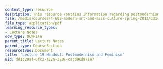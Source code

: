 ```yaml
---
content_type: resource
description: This resource contains information regarding postmodernism and feminism.
file: /media/courses/4-602-modern-art-and-mass-culture-spring-2012/dd1c29af6fc2a82a320ccacd96d971e7_MIT4_602S12_lec19.pdf
file_type: application/pdf
learning_resource_types:
- Lecture Notes
ocw_type: OCWFile
parent_title: Lecture Notes
parent_type: CourseSection
resourcetype: Document
title: 'Lecture 19 Handout: Postmodernism and Feminism'
uid: dd1c29af-6fc2-a82a-320c-cacd96d971e7
---
```

